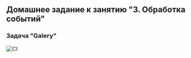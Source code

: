 ## Домашнее задание к занятию "3. Обработка событий"
### Задача "Galery"

![CI](https://github.com/JaneKhris/ahj-hw3-3-galery/actions/workflows/web.yml/badge.svg)

